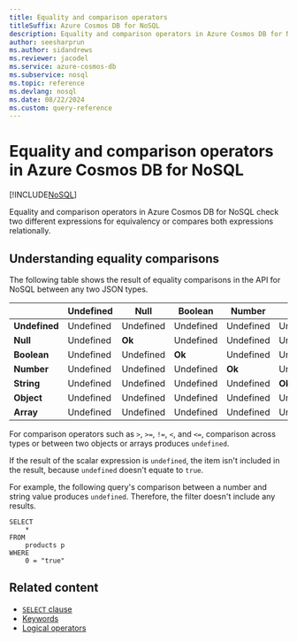 ```yaml
---
title: Equality and comparison operators
titleSuffix: Azure Cosmos DB for NoSQL
description: Equality and comparison operators in Azure Cosmos DB for NoSQL check two different expressions for equivalency or compares both expressions relationally.
author: seesharprun
ms.author: sidandrews
ms.reviewer: jacodel
ms.service: azure-cosmos-db
ms.subservice: nosql
ms.topic: reference
ms.devlang: nosql
ms.date: 08/22/2024
ms.custom: query-reference
---
```


# Equality and comparison operators in Azure Cosmos DB for NoSQL

[!INCLUDE[NoSQL](../../includes/appliesto-nosql.md)]

Equality and comparison operators in Azure Cosmos DB for NoSQL check two different expressions for equivalency or compares both expressions relationally.

## Understanding equality comparisons

The following table shows the result of equality comparisons in the API for NoSQL between any two JSON types.

| | **Undefined** | Null | Boolean | Number | String | Object | Array |
| --- | --- | --- | --- | --- | --- | --- | --- |
| **Undefined** | Undefined | Undefined | Undefined | Undefined | Undefined | Undefined | Undefined |
| **Null** | Undefined | **Ok** | Undefined | Undefined | Undefined | Undefined | Undefined |
| **Boolean** | Undefined | Undefined | **Ok** | Undefined | Undefined | Undefined | Undefined |
| **Number** | Undefined | Undefined | Undefined | **Ok** | Undefined | Undefined | Undefined |
| **String** | Undefined | Undefined | Undefined | Undefined | **Ok** | Undefined | Undefined |
| **Object** | Undefined | Undefined | Undefined | Undefined | Undefined | **Ok** | Undefined |
| **Array** | Undefined | Undefined | Undefined | Undefined | Undefined | Undefined | **Ok** |

For comparison operators such as ``>``, ``>=``, ``!=``, ``<``, and ``<=``, comparison across types or between two objects or arrays produces ``undefined``.

If the result of the scalar expression is ``undefined``, the item isn't included in the result, because ``undefined`` doesn't equate to ``true``.

For example, the following query's comparison between a number and string value produces ``undefined``. Therefore, the filter doesn't include any results.

```nosql
SELECT
    *
FROM
    products p
WHERE 
    0 = "true"
```

## Related content

- [``SELECT`` clause](select.md)
- [Keywords](keywords.md)
- [Logical operators](logical-operators.md)
